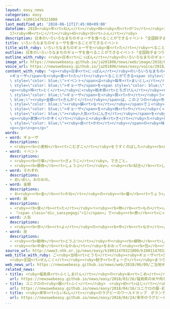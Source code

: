 ```yaml
---
layout: easy_news
categories: easy
newsid: k10011470321000
last_modified_at: '2018-06-11T17:45:00+09:00'
datetime: 2018<ruby>年<rt>ねん</rt></ruby>06<ruby>月<rt>がつ</rt></ruby>11<ruby>日<rt>にち</rt></ruby>
  17<ruby>時<rt>じ</rt></ruby>45<ruby>分<rt>ふん</rt></ruby>
description: 日本のいろいろなまちのギョーザを食べることができるイベント「全国餃子まつり」が、９日と１０日にありました。
title: いろいろなまちのギョーザを食べることができるイベント
title_with_ruby: いろいろなまちのギョーザを<ruby>食<rt>た</rt></ruby>べることができるイベント
outline: 日本のいろいろなまちのギョーザを食べることができるイベント「全国餃子まつり」が、９日と１０日にありました。
outline_with_ruby: <ruby>日本<rt>にっぽん</rt></ruby>のいろいろなまちのギョーザを<ruby>食<rt>た</rt></ruby>べることができるイベント「<ruby>全国<rt>ぜんこく</rt></ruby><ruby>餃子<rt>ぎょうざ</rt></ruby>まつり」が、<ruby>９日<rt>ここのか</rt></ruby>と<ruby>１０日<rt>とおか</rt></ruby>にありました。
image_url: https://newswebeasy.github.io/ja201806/news/web/image/2018/06/09/K10011470321_1806091309_1806091313_01_03.jpg
voice_url: https://newswebeasy.github.io/ja201806/news/easy/voice/2018/06/11/k10011470321000.mp4
content_with_ruby: "<p><ruby>日本<rt>にっぽん</rt></ruby>のいろいろなまちの<span style=\"color: blue;\"\
  >ギョーザ</span>を<ruby>食<rt>た</rt></ruby>べることができる<span style=\"color: blue;\">イベント</span>「<ruby>全国<rt>ぜんこく</rt></ruby><ruby>餃子<rt>ぎょうざ</rt></ruby>まつり」が、<ruby>９日<rt>ここのか</rt></ruby>と<ruby>１０日<rt>とおか</rt></ruby>にありました。この<span\
  \ style=\"color: blue;\">イベント</span>は<ruby>毎年<rt>まいとし</rt></ruby><ruby>行<rt>おこな</rt></ruby>われていて、<ruby>今年<rt>ことし</rt></ruby>の<ruby>会場<rt>かいじょう</rt></ruby>の<ruby>宮城県<rt>みやぎけん</rt></ruby><ruby>仙台市<rt>せんだいし</rt></ruby>には、たくさんの<ruby>人<rt>ひと</rt></ruby>が<ruby>集<rt>あつ</rt></ruby>まりました。<ruby>会場<rt>かいじょう</rt></ruby>では、いろいろな<span\
  \ style=\"color: blue;\">ギョーザ</span>を<span style=\"color: blue;\">それぞれ</span>３００<ruby>円<rt>えん</rt></ruby>で<ruby>食<rt>た</rt></ruby>べることができます。</p>\n\
  <p><ruby>特<rt>とく</rt></ruby>に<ruby>栃木県<rt>とちぎけん</rt></ruby><ruby>宇都宮市<rt>うつのみやし</rt></ruby>と<ruby>静岡県<rt>しずおかけん</rt></ruby><ruby>浜松市<rt>はままつし</rt></ruby>の<ruby>店<rt>みせ</rt></ruby>には、たくさんの<ruby>人<rt>ひと</rt></ruby>が<ruby>並<rt>なら</rt></ruby>んでいました。１つの<ruby>家族<rt>かぞく</rt></ruby>が１<ruby>年<rt>ねん</rt></ruby>に<span\
  \ style=\"color: blue;\">ギョーザ</span>を<ruby>買<rt>か</rt></ruby>う<span style=\"color:\
  \ blue;\"><ruby>金額<rt>きんがく</rt></ruby></span>は、この２つの<ruby>市<rt>し</rt></ruby>のどちらかが<ruby>日本<rt>にっぽん</rt></ruby>でいちばんになっています。<ruby>大<rt>おお</rt></ruby>きな<span\
  \ style=\"color: blue;\"><ruby>鍋<rt>なべ</rt></ruby></span>で１<ruby>回<rt>かい</rt></ruby>に５００<ruby>個<rt>こ</rt></ruby>の<span\
  \ style=\"color: blue;\">ギョーザ</span>を<ruby>焼<rt>や</rt></ruby>く<ruby>福島県<rt>ふくしまけん</rt></ruby>の<ruby>店<rt>みせ</rt></ruby>も、<span\
  \ style=\"color: blue;\"><ruby>人気<rt>にんき</rt></ruby></span>を<ruby>集<rt>あつ</rt></ruby>めていました。</p>\n\
  <p><ruby>家族<rt>かぞく</rt></ruby>と<ruby>来<rt>き</rt></ruby>た<ruby>男<rt>おとこ</rt></ruby>の<ruby>子<rt>こ</rt></ruby>は「<ruby>肉<rt>にく</rt></ruby>や<span\
  \ style=\"color: blue;\"><ruby>皮<rt>かわ</rt></ruby></span>の<ruby>味<rt>あじ</rt></ruby>がみんな<ruby>違<rt>ちが</rt></ruby>って、とてもおいしいです」と<ruby>話<rt>はな</rt></ruby>していました。</p>\n\
  <p></p>\n<p></p>"
words:
- word: ギョーザ
  descriptions:
  - <ruby><rb>小麦粉</rb><rt>こむぎこ</rt></ruby>をうすくのばした<ruby><rb>皮</rb><rt>かわ</rt></ruby>で<ruby><rb>豚肉</rb><rt>ぶたにく</rt></ruby>や<ruby><rb>野菜</rb><rt>やさい</rt></ruby>などをつつみ、<ruby><rb>焼</rb><rt>や</rt></ruby>いたり、むしたり、ゆでたりした<ruby><rb>中華料理</rb><rt>ちゅうかりょうり</rt></ruby>。
- word: イベント
  descriptions:
  - <ruby><rb>行事</rb><rt>ぎょうじ</rt></ruby>。できごと。
  - <ruby><rb>勝負</rb><rt>しょうぶ</rt></ruby>。<ruby><rb>試合</rb><rt>しあい</rt></ruby>。
- word: それぞれ
  descriptions:
  - めいめい。おのおの。
- word: 金額
  descriptions:
  - お<ruby><rb>金</rb><rt>かね</rt></ruby>の<ruby><rb>量</rb><rt>りょう</rt></ruby>。お<ruby><rb>金</rb><rt>かね</rt></ruby>の<ruby><rb>高</rb><rt>たか</rt></ruby>。
- word: 鍋
  descriptions:
  - <ruby><rb>食</rb><rt>た</rt></ruby>べ<ruby><rb>物</rb><rt>もの</rt></ruby>を<ruby><rb>煮</rb><rt>に</rt></ruby>るのに<ruby><rb>使</rb><rt>つか</rt></ruby>う<ruby><rb>道具</rb><rt>どうぐ</rt></ruby>。
  - 「<span class="dic_sansyogogi">1)</span>」で<ruby><rb>煮</rb><rt>に</rt></ruby>ながら<ruby><rb>食</rb><rt>た</rt></ruby>べる<ruby><rb>料理</rb><rt>りょうり</rt></ruby>。
- word: 人気
  descriptions:
  - <ruby><rb>世</rb><rt>よ</rt></ruby>の<ruby><rb>中</rb><rt>なか</rt></ruby>の<ruby><rb>人</rb><rt>ひと</rt></ruby>たちのよい<ruby><rb>評判</rb><rt>ひょうばん</rt></ruby>。
- word: 皮
  descriptions:
  - <ruby><rb>動物</rb><rt>どうぶつ</rt></ruby>や<ruby><rb>植物</rb><rt>しょくぶつ</rt></ruby>などの<ruby><rb>外側</rb><rt>そとがわ</rt></ruby>を<ruby><rb>包</rb><rt>つつ</rt></ruby>んでいるもの。
  - <ruby><rb>中身</rb><rt>なかみ</rt></ruby>をおおって<ruby><rb>包</rb><rt>つつ</rt></ruby>んでいるもの。
source_url: http://www3.nhk.or.jp/news/easy/k10011470321000/k10011470321000.html
web_title_with_ruby: ご<ruby>当地<rt>とうち</rt></ruby><ruby>ギョーザ<rt>ぎょーざ</rt></ruby>が<ruby>集合<rt>しゅうごう</rt></ruby>!
  <ruby>全国<rt>ぜんこく</rt></ruby><ruby>餃子<rt>ぎょーざ</rt></ruby>まつり <ruby>仙台<rt>せんだい</rt></ruby>
web_news_url: https://newswebeasy.github.io/news/web/2018/06/09/ご当地ギョーザが集合-全国餃子まつり-仙台
related_news:
- title: <ruby>福島県<rt>ふくしまけん</rt></ruby>の<ruby>米<rt>こめ</rt></ruby>や<ruby>肉<rt>にく</rt></ruby>などをイギリスで<ruby>紹介<rt>しょうかい</rt></ruby>する
  url: https://newswebeasy.github.io/news/easy/2018/03/26/福島県の米や肉などをイギリスで紹介する
- title: ユニクロの<ruby>服<rt>ふく</rt></ruby>　<ruby>初<rt>はじ</rt></ruby>めて<ruby>日本<rt>にっぽん</rt></ruby>より<ruby>外国<rt>がいこく</rt></ruby>でたくさん<ruby>売<rt>う</rt></ruby>れた
  url: https://newswebeasy.github.io/news/easy/2018/04/16/ユニクロの服-初めて日本より外国でたくさん売れた
- title: <ruby>来年<rt>らいねん</rt></ruby>のラグビーのワールドカップ　ボランティアを<ruby>集<rt>あつ</rt></ruby>める
  url: https://newswebeasy.github.io/news/easy/2018/04/24/来年のラグビーのワールドカップ-ボランティアを集める
...
```

